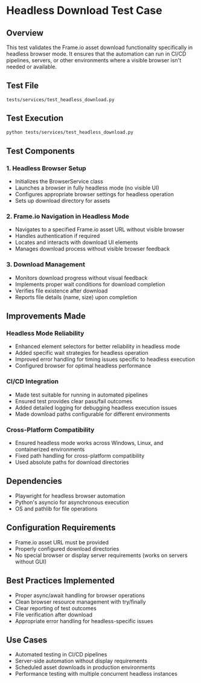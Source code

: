 # Headless Download Test Case

## Overview
This test validates the Frame.io asset download functionality specifically in headless browser mode. It ensures that the automation can run in CI/CD pipelines, servers, or other environments where a visible browser isn't needed or available.

## Test File
`tests/services/test_headless_download.py`

## Test Execution
```bash
python tests/services/test_headless_download.py
```

## Test Components

### 1. Headless Browser Setup
- Initializes the BrowserService class
- Launches a browser in fully headless mode (no visible UI)
- Configures appropriate browser settings for headless operation
- Sets up download directory for assets

### 2. Frame.io Navigation in Headless Mode
- Navigates to a specified Frame.io asset URL without visible browser
- Handles authentication if required
- Locates and interacts with download UI elements
- Manages download process without visible browser feedback

### 3. Download Management
- Monitors download progress without visual feedback
- Implements proper wait conditions for download completion
- Verifies file existence after download
- Reports file details (name, size) upon completion

## Improvements Made

### Headless Mode Reliability
- Enhanced element selectors for better reliability in headless mode
- Added specific wait strategies for headless operation
- Improved error handling for timing issues specific to headless execution
- Configured browser for optimal headless performance

### CI/CD Integration
- Made test suitable for running in automated pipelines
- Ensured test provides clear pass/fail outcomes
- Added detailed logging for debugging headless execution issues
- Made download paths configurable for different environments

### Cross-Platform Compatibility
- Ensured headless mode works across Windows, Linux, and containerized environments
- Fixed path handling for cross-platform compatibility
- Used absolute paths for download directories

## Dependencies
- Playwright for headless browser automation
- Python's asyncio for asynchronous execution
- OS and pathlib for file operations

## Configuration Requirements
- Frame.io asset URL must be provided
- Properly configured download directories
- No special browser or display server requirements (works on servers without GUI)

## Best Practices Implemented
- Proper async/await handling for browser operations
- Clean browser resource management with try/finally
- Clear reporting of test outcomes
- File verification after download
- Appropriate error handling for headless-specific issues

## Use Cases
- Automated testing in CI/CD pipelines
- Server-side automation without display requirements
- Scheduled asset downloads in production environments
- Performance testing with multiple concurrent headless instances